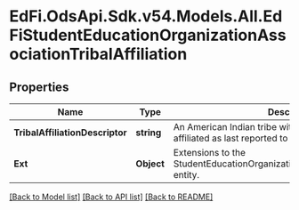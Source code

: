 # EdFi.OdsApi.Sdk.v54.Models.All.EdFiStudentEducationOrganizationAssociationTribalAffiliation

## Properties

Name | Type | Description | Notes
------------ | ------------- | ------------- | -------------
**TribalAffiliationDescriptor** | **string** | An American Indian tribe with which the student is affiliated as last reported to the education organization. | 
**Ext** | **Object** | Extensions to the StudentEducationOrganizationAssociationTribalAffiliation entity. | [optional] 

[[Back to Model list]](../../README.md#documentation-for-models) [[Back to API list]](../../README.md#documentation-for-api-endpoints) [[Back to README]](../../README.md)


